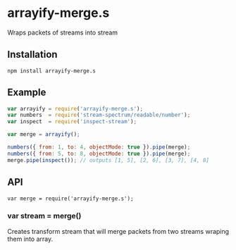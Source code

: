 # arrayify-merge.s

Wraps packets of streams into stream

## Installation

`npm install arrayify-merge.s`

## Example

```js
var arrayify = require('arrayify-merge.s');
var numbers  = require('stream-spectrum/readable/number');
var inspect  = require('inspect-stream');

var merge = arrayify();

numbers({ from: 1, to: 4, objectMode: true }).pipe(merge);
numbers({ from: 5, to: 8, objectMode: true }).pipe(merge);
merge.pipe(inspect()); // outputs [1, 5], [2, 6], [3, 7], [4, 8]
```

## API

`var merge = require('arrayify-merge.s');`

### var stream = merge()

Creates transform stream that will merge packets from
two streams wraping them into array.

